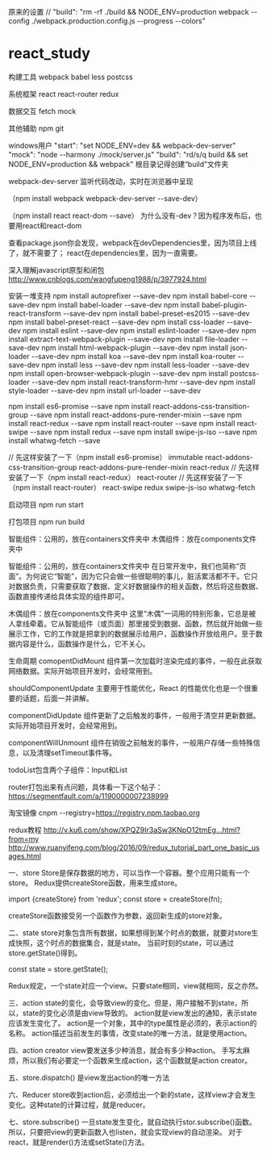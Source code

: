 原来的设置
// "build": "rm -rf ./build && NODE_ENV=production webpack --config ./webpack.production.config.js --progress --colors"


# react_study

构建工具
webpack
babel
less postcss

系统框架
react
react-router
redux

数据交互
fetch
mock

其他辅助
npm
git

windows用户
"start": "set NODE_ENV=dev && webpack-dev-server"
"mock": "node --harmony ./mock/server.js"
"build": "rd/s/q build && set NODE_ENV=production && webpack"
根目录记得创建“build”文件夹

webpack-dev-server
监听代码改动，实时在浏览器中呈现

（npm install webpack webpack-dev-server --save-dev）

（npm install react react-dom --save）
为什么没有-dev？因为程序发布后，也要用react和react-dom

查看package.json你会发现，webpack在devDependencies里，因为项目上线了，就不需要了；
react在dependencies里，因为一直需要。

深入理解javascript原型和闭包
http://www.cnblogs.com/wangfupeng1988/p/3977924.html

安装一堆支持
npm install autoprefixer --save-dev
npm install babel-core --save-dev
npm install babel-loader --save-dev
npm install babel-plugin-react-transform --save-dev
npm install babel-preset-es2015 --save-dev
npm install babel-preset-react --save-dev
npm install css-loader --save-dev
npm install eslint --save-dev
npm install eslint-loader --save-dev
npm install extract-text-webpack-plugin --save-dev
npm install file-loader --save-dev
npm install html-webpack-plugin --save-dev
npm install json-loader --save-dev
npm install koa --save-dev
npm install koa-router --save-dev
npm install less --save-dev
npm install less-loader --save-dev
npm install open-browser-webpack-plugin --save-dev
npm install postcss-loader --save-dev
npm install react-transform-hmr --save-dev
npm install style-loader --save-dev
npm install url-loader --save-dev

npm install es6-promise --save
npm install react-addons-css-transition-group --save
npm install react-addons-pure-render-mixin --save
npm install react-redux --save
npm install react-router --save
npm install react-swipe --save
npm install redux --save
npm install swipe-js-iso --save
npm install whatwg-fetch --save

// 先这样安装了一下（npm install es6-promise）
immutable
react-addons-css-transition-group
react-addons-pure-render-mixin
react-redux
// 先这样安装了一下（npm install react-redux）
react-router
// 先这样安装了一下（npm install react-router）
react-swipe
redux
swipe-js-iso
whatwg-fetch

启动项目
npm run start

打包项目
npm run build

智能组件：公用的，放在containers文件夹中
木偶组件：放在components文件夹中

智能组件：公用的，放在containers文件夹中
在日常开发中，我们也简称“页面”。为何说它“智能”，因为它只会做一些很聪明的事儿，脏活累活都不干。它只对数据负责，只需要获取了数据、定义好数据操作的相关函数，然后将这些数据、函数直接传递给具体实现的组件即可。

木偶组件：放在components文件夹中
 这里“木偶”一词用的特别形象，它总是被人拿线牵着。它从智能组件（或页面）那里接受到数据、函数，然后就开始做一些展示工作，它的工作就是把拿到的数据展示给用户，函数操作开放给用户。至于数据内容是什么，函数操作是什么，它不关心。


生命周期
comopentDidMount
组件第一次加载时渲染完成的事件，一般在此获取网络数据。实际开始项目开发时，会经常用到。

shouldComponentUpdate
主要用于性能优化，React 的性能优化也是一个很重要的话题，后面一并讲解。

componentDidUpdate
组件更新了之后触发的事件，一般用于清空并更新数据。实际开始项目开发时，会经常用到。

componentWillUnmount
组件在销毁之前触发的事件，一般用户存储一些特殊信息，以及清理setTimeout事件等。

todoList包含两个子组件：Input和List

router打包出来有点问题，具体看一下这个帖子：
https://segmentfault.com/a/1190000007238999

淘宝镜像
cnpm --registry=https://registry.npm.taobao.org

redux教程
http://v.ku6.com/show/XPQZ9Ir3aSw3KNpO12tmEg...html?from=my
http://www.ruanyifeng.com/blog/2016/09/redux_tutorial_part_one_basic_usages.html

一、store
Store是保存数据的地方，可以当作一个容器。整个应用只能有一个store。
Redux提供createStore函数，用来生成store。

import {createStore} from 'redux';
const store = createStore(fn);

createStore函数接受另一个函数作为参数，返回新生成的store对象。


二、state
store对象包含所有数据，如果想得到某个时点的数据，就要对store生成快照，这个时点的数据集合，就是state。
当前时刻的state，可以通过store.getState()得到。

const state = store.getState();

Redux规定，一个state对应一个view。只要state相同，view就相同，反之亦然。


三、action
state的变化，会导致view的变化。但是，用户接触不到state，所以，state的变化必须是由view导致的。
action就是view发出的通知，表示state应该发生变化了。
action是一个对象，其中的type属性是必须的，表示action的名称。
action描述当前发生的事情，改变state的唯一方法，就是使用action。


四、action creator
view要发送多少种消息，就会有多少种action。
手写太麻烦，所以我们有必要定一个函数来生成action，这个函数就是action creator。


五、store.dispatch()
是view发出action的唯一方法


六、Reducer
store收到action后，必须给出一个新的state，这样view才会发生变化。这种state的计算过程，就是reducer。


七、store.subscribe()
一旦state发生变化，就自动执行stor.subscribe()函数。
所以，只要把view的更新函数入也listen，就会实现view的自动渲染。
对于react，就是render()方法或setState()方法。

























